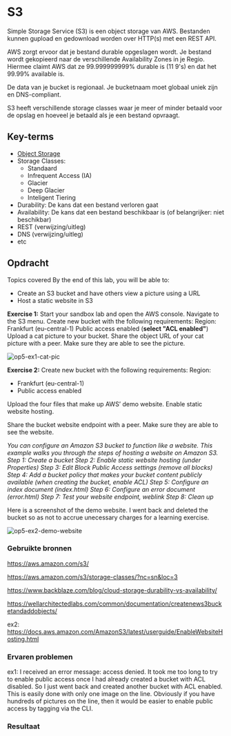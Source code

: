 # S3
Simple Storage Service (S3) is een object storage van AWS. Bestanden kunnen gupload en gedownload worden over HTTP(s) met een REST API.

AWS zorgt ervoor dat je bestand durable opgeslagen wordt. Je bestand wordt gekopieerd naar de verschillende Availability Zones in je Regio. Hiermee claimt AWS dat ze 99.999999999% durable is (11 9's) en dat het 99.99% available is.

De data van je bucket is regionaal. Je bucketnaam moet globaal uniek zijn en DNS-compliant.

S3 heeft verschillende storage classes waar je meer of minder betaald voor de opslag en hoeveel je betaald als je een bestand opvraagt.

## Key-terms
- [Object Storage](../beschrijvingen/storage-types.md#Object)
- Storage Classes:
    - Standaard
    - Infrequent Access (IA)
    - Glacier
    - Deep Glacier
    - Inteligent Tiering
- Durability: De kans dat een bestand verloren gaat
- Availability: De kans dat een bestand beschikbaar is (of belangrijker: niet beschikbar)
- REST (verwijzing/uitleg)
- DNS (verwijzing/uitleg)
- etc

## Opdracht
Topics covered
By the end of this lab, you will be able to:
* Create an S3 bucket and have others view a picture using a URL
* Host a static website in S3

**Exercise 1:**
Start your sandbox lab and open the AWS console.
Navigate to the S3 menu.
Create new bucket with the following requirements:
Region: Frankfurt (eu-central-1)
Public access enabled (**select "ACL enabled"**)
Upload a cat picture to your bucket.
Share the object URL of your cat picture with a peer. Make sure they are able to see the picture.

![op5-ex1-cat-pic](https://user-images.githubusercontent.com/4924632/146266740-adf25c9b-7f32-46ee-a780-4ab8593a2997.png)

**Exercise 2:**
Create new bucket with the following requirements:
Region: 
* Frankfurt (eu-central-1)
* Public access enabled

Upload the four files that make up AWS’ demo website.
Enable static website hosting.

Share the bucket website endpoint with a peer. Make sure they are able to see the website.

*You can configure an Amazon S3 bucket to function like a website. This example walks you through the steps of hosting a website on Amazon S3.
Step 1: Create a bucket
Step 2: Enable static website hosting (under Properties)
Step 3: Edit Block Public Access settings (remove all blocks)
Step 4: Add a bucket policy that makes your bucket content publicly available (when creating the bucket, enable ACL)
Step 5: Configure an index document (index.html)
Step 6: Configure an error document (error.html)
Step 7: Test your website endpoint, weblink
Step 8: Clean up*

Here is a screenshot of the demo website. I went back and deleted the bucket so as not to accrue unecessary charges for a learning exercise.

![op5-ex2-demo-website](https://user-images.githubusercontent.com/4924632/146271608-7be2f630-cf9d-4c69-a092-18ff4b26775f.png)


### Gebruikte bronnen
https://aws.amazon.com/s3/

https://aws.amazon.com/s3/storage-classes/?nc=sn&loc=3

https://www.backblaze.com/blog/cloud-storage-durability-vs-availability/

https://wellarchitectedlabs.com/common/documentation/createnews3bucketandaddobjects/

ex2:
https://docs.aws.amazon.com/AmazonS3/latest/userguide/EnableWebsiteHosting.html

### Ervaren problemen
ex1: I received an error message: access denied. It took me too long to try to enable public access once I had already created a bucket with ACL disabled. So I just went back and created another bucket with ACL enabled. This is easily done with only one image on the line. Obviously if you have hundreds of pictures on the line, then it would be easier to enable public access by tagging via the CLI.

### Resultaat

